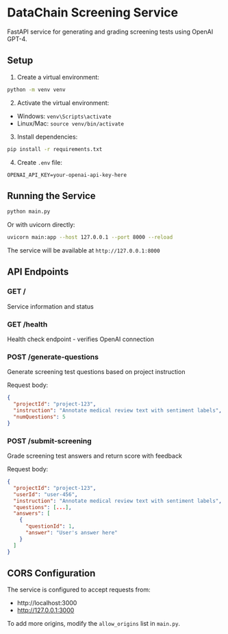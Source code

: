 # DataChain Screening Service

FastAPI service for generating and grading screening tests using OpenAI GPT-4.

## Setup

1. Create a virtual environment:
```bash
python -m venv venv
```

2. Activate the virtual environment:
- Windows: `venv\Scripts\activate`
- Linux/Mac: `source venv/bin/activate`

3. Install dependencies:
```bash
pip install -r requirements.txt
```

4. Create `.env` file:
```
OPENAI_API_KEY=your-openai-api-key-here
```

## Running the Service

```bash
python main.py
```

Or with uvicorn directly:
```bash
uvicorn main:app --host 127.0.0.1 --port 8000 --reload
```

The service will be available at `http://127.0.0.1:8000`

## API Endpoints

### GET /
Service information and status

### GET /health
Health check endpoint - verifies OpenAI connection

### POST /generate-questions
Generate screening test questions based on project instruction

Request body:
```json
{
  "projectId": "project-123",
  "instruction": "Annotate medical review text with sentiment labels",
  "numQuestions": 5
}
```

### POST /submit-screening
Grade screening test answers and return score with feedback

Request body:
```json
{
  "projectId": "project-123",
  "userId": "user-456",
  "instruction": "Annotate medical review text with sentiment labels",
  "questions": [...],
  "answers": [
    {
      "questionId": 1,
      "answer": "User's answer here"
    }
  ]
}
```

## CORS Configuration

The service is configured to accept requests from:
- http://localhost:3000
- http://127.0.0.1:3000

To add more origins, modify the `allow_origins` list in `main.py`.
